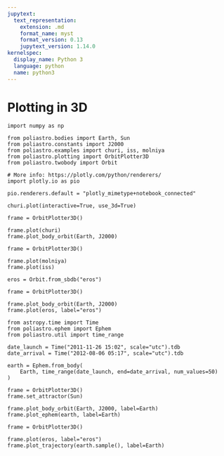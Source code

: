 ```yaml
---
jupytext:
  text_representation:
    extension: .md
    format_name: myst
    format_version: 0.13
    jupytext_version: 1.14.0
kernelspec:
  display_name: Python 3
  language: python
  name: python3
---
```


# Plotting in 3D

```{code-cell}
import numpy as np

from poliastro.bodies import Earth, Sun
from poliastro.constants import J2000
from poliastro.examples import churi, iss, molniya
from poliastro.plotting import OrbitPlotter3D
from poliastro.twobody import Orbit
```

```{code-cell}
# More info: https://plotly.com/python/renderers/
import plotly.io as pio

pio.renderers.default = "plotly_mimetype+notebook_connected"
```

```{code-cell}
churi.plot(interactive=True, use_3d=True)
```

```{code-cell}
frame = OrbitPlotter3D()

frame.plot(churi)
frame.plot_body_orbit(Earth, J2000)
```

```{code-cell}
frame = OrbitPlotter3D()

frame.plot(molniya)
frame.plot(iss)
```

```{code-cell}
eros = Orbit.from_sbdb("eros")

frame = OrbitPlotter3D()

frame.plot_body_orbit(Earth, J2000)
frame.plot(eros, label="eros")
```

```{code-cell}
from astropy.time import Time
from poliastro.ephem import Ephem
from poliastro.util import time_range
```

```{code-cell}
date_launch = Time("2011-11-26 15:02", scale="utc").tdb
date_arrival = Time("2012-08-06 05:17", scale="utc").tdb

earth = Ephem.from_body(
    Earth, time_range(date_launch, end=date_arrival, num_values=50)
)
```

```{code-cell}
frame = OrbitPlotter3D()
frame.set_attractor(Sun)

frame.plot_body_orbit(Earth, J2000, label=Earth)
frame.plot_ephem(earth, label=Earth)
```

```{code-cell}
frame = OrbitPlotter3D()

frame.plot(eros, label="eros")
frame.plot_trajectory(earth.sample(), label=Earth)
```
